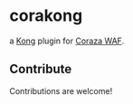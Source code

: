 # corakong
a [Kong](https://konghq.com/) plugin for [Coraza WAF](https://coraza.io/).

## Contribute
Contributions are welcome!
